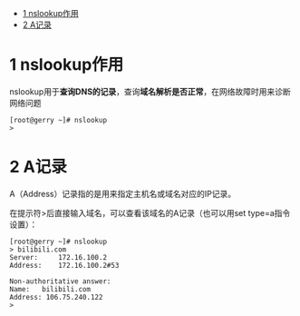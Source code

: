 
<!-- @import "[TOC]" {cmd="toc" depthFrom=1 depthTo=6 orderedList=false} -->

<!-- code_chunk_output -->

- [1 nslookup作用](#1-nslookup作用)
- [2 A记录](#2-a记录)

<!-- /code_chunk_output -->

# 1 nslookup作用

nslookup用于**查询DNS的记录**，查询**域名解析是否正常**，在网络故障时用来诊断网络问题

```
[root@gerry ~]# nslookup
>
```

# 2 A记录

A（Address）记录指的是用来指定主机名或域名对应的IP记录。

在提示符\>后直接输入域名，可以查看该域名的A记录（也可以用set type=a指令设置）：

```
[root@gerry ~]# nslookup
> bilibili.com
Server:		172.16.100.2
Address:	172.16.100.2#53

Non-authoritative answer:
Name:	bilibili.com
Address: 106.75.240.122
>
```

